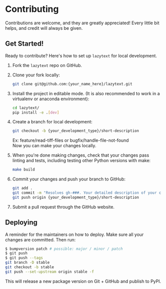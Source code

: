 # Contributing

Contributions are welcome, and they are greatly appreciated! Every little bit
helps, and credit will always be given.

## Get Started!
Ready to contribute? Here's how to set up `lazytext` for local development.

1. Fork the `lazytext` repo on GitHub.

2. Clone your fork locally:

    ```bash
    git clone git@github.com:{your_name_here}/lazytext.git
    ```

3. Install the project in editable mode. (It is also recommended to work in a virtualenv or anaconda environment):

    ```bash
    cd lazytext/
    pip install -e .[dev]
    ```

4. Create a branch for local development:

    ```bash
    git checkout -b {your_development_type}/short-description
    ```

    Ex: feature/read-tiff-files or bugfix/handle-file-not-found<br>
    Now you can make your changes locally.

5. When you're done making changes, check that your changes pass linting and
   tests, including testing other Python versions with make:

    ```bash
    make build
    ```

6. Commit your changes and push your branch to GitHub:

    ```bash
    git add .
    git commit -m "Resolves gh-###. Your detailed description of your changes."
    git push origin {your_development_type}/short-description
    ```

7. Submit a pull request through the GitHub website.

## Deploying

A reminder for the maintainers on how to deploy.
Make sure all your changes are committed.
Then run:

```bash
$ bumpversion patch # possible: major / minor / patch
$ git push
$ git push --tags
git branch -D stable
git checkout -b stable
git push --set-upstream origin stable -f
```

This will release a new package version on Git + GitHub and publish to PyPI.
